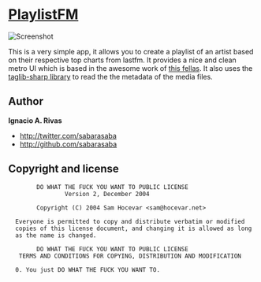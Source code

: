 [PlaylistFM](https://github.com/sabarasaba/PlaylistFM)
=================

![Screenshot](http://dl.dropbox.com/u/8474936/header2.png)

This is a very simple app, it allows you to create a playlist of an artist based on their respective top charts from lastfm. It provides a nice and clean metro UI which is based in the awesome work of [this fellas](http://nuget.org/packages/MahApps.Metro). It also uses the [taglib-sharp library](http://download.banshee.fm/taglib-sharp/) to read the the metadata of the media files.

Author
-------

**Ignacio A. Rivas**

+ http://twitter.com/sabarasaba
+ http://github.com/sabarasaba

Copyright and license
---------------------

            DO WHAT THE FUCK YOU WANT TO PUBLIC LICENSE 
                    Version 2, December 2004 

            Copyright (C) 2004 Sam Hocevar <sam@hocevar.net> 

      Everyone is permitted to copy and distribute verbatim or modified 
      copies of this license document, and changing it is allowed as long 
      as the name is changed. 

            DO WHAT THE FUCK YOU WANT TO PUBLIC LICENSE 
       TERMS AND CONDITIONS FOR COPYING, DISTRIBUTION AND MODIFICATION 

      0. You just DO WHAT THE FUCK YOU WANT TO. 